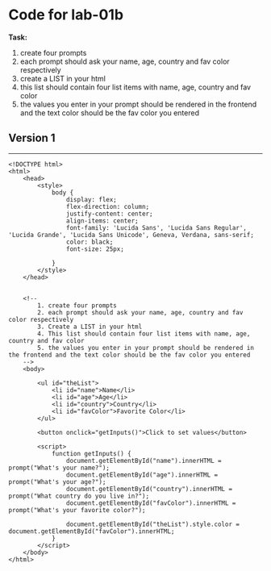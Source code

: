 # Code for lab-01b

**Task:**
1. create four prompts
2. each prompt should ask your name, age, country and fav color respectively
3. create a LIST in your html
4. this list should contain four list items with name, age, country and fav color
5. the values you enter in your prompt should be rendered in the frontend and the text color should be the fav color you entered

## Version 1

***

```
<!DOCTYPE html>
<html>
    <head>
        <style>
            body {
                display: flex;
                flex-direction: column;
                justify-content: center;
                align-items: center;
                font-family: 'Lucida Sans', 'Lucida Sans Regular', 'Lucida Grande', 'Lucida Sans Unicode', Geneva, Verdana, sans-serif;
                color: black;
                font-size: 25px;

            }
        </style>
    </head>


    <!--
        1. create four prompts
        2. each prompt should ask your name, age, country and fav color respectively
        3. Create a LIST in your html
        4. This list should contain four list items with name, age, country and fav color
        5. the values you enter in your prompt should be rendered in the frontend and the text color should be the fav color you entered
    -->
    <body>
        
        <ul id="theList">
            <li id="name">Name</li>
            <li id="age">Age</li>
            <li id="country">Country</li>
            <li id="favColor">Favorite Color</li>
        </ul>

        <button onclick="getInputs()">Click to set values</button>
        
        <script>
            function getInputs() {
                document.getElementById("name").innerHTML = prompt("What's your name?");
                document.getElementById("age").innerHTML = prompt("What's your age?");
                document.getElementById("country").innerHTML = prompt("What country do you live in?");
                document.getElementById("favColor").innerHTML = prompt("What's your favorite color?");

                document.getElementById("theList").style.color = document.getElementById("favColor").innerHTML;
            }
        </script>
    </body>
</html>
```
